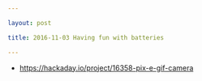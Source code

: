 ```yaml
---

layout: post

title: 2016-11-03 Having fun with batteries

---
```



-   https://hackaday.io/project/16358-pix-e-gif-camera

